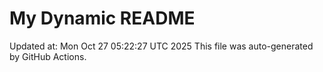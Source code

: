 # My Dynamic README
Updated at: Mon Oct 27 05:22:27 UTC 2025
This file was auto-generated by GitHub Actions.
